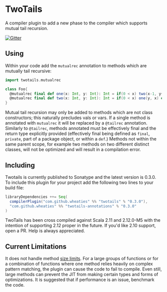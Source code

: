 # TwoTails

A compiler plugin to add a new phase to the compiler which supports mutual tail recursion.

[![Gitter](https://badges.gitter.im/wheaties/TwoTails.svg)](https://gitter.im/wheaties/TwoTails?utm_source=badge&utm_medium=badge&utm_campaign=pr-badge&utm_content=badge)

## Using

Within your code add the `mutualrec` annotation to methods which are mutually tail recursive:

```scala
import twotails.mutualrec

class Foo{
  @mutualrec final def one(x: Int, y: Int): Int = if(0 < x) two(x-1, y+1) else y
  @mutualrec final def two(x: Int, y: Int): Int = if(0 < x) one(y, x) else y
}
```

Mutual tail recursion may only be added to methods which are not class constructors; this naturally precludes vals or vars. If a single method is annotated with `mutualrec` it will be replaced by a `@tailrec` annotation. Similarly to `@tailrec`, methods annotated must be effectively final and the return type explicitly provided (effectively final being defined as `final`, `private`, part of a package object, or within a `def`.) Methods not within the same parent scope, for example two methods on two different distinct classes, will not be optimized and will result in a compilation error.

## Including

Twotails is currently published to Sonatype and the latest version is 0.3.0. To include this plugin for your project add the following two lines to your build file:

```scala
libraryDependencies ++= Seq(
  compilerPlugin("com.github.wheaties" %% "twotails" % "0.3.0"),
  "com.github.wheaties" %% "twotails-annotations" % "0.3.0"
)
```

TwoTails has been cross compiled against Scala 2.11 and 2.12.0-M5 with the intention of supporting 2.12 proper in the future. If you'd like 2.10 support, open a PR. Help is always appreciated.

## Current Limitations

It does not handle method [size limits](http://stackoverflow.com/questions/17422480/maximum-size-of-a-method-in-java-7-and-8). For a large groups of functions or for a combination of functions where one method relies heavily on complex pattern matching, the plugin can cause the code to fail to compile. Even still, large methods can prevent the JIT from making certain types and forms of optimizations. It is suggested that if performance is an issue, benchmark the code.